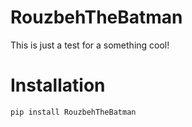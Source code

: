 # RouzbehTheBatman

This is just a test for a something cool!

# Installation

```bash
pip install RouzbehTheBatman
```

```python


```